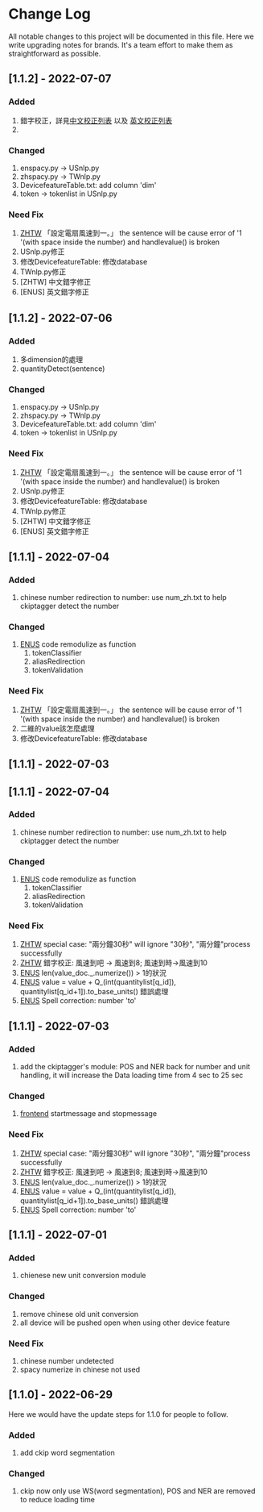 
# Change Log
All notable changes to this project will be documented in this file.
Here we write upgrading notes for brands. It's a team effort to make them as
straightforward as possible.

## [1.1.2] - 2022-07-07
 

 
### Added
1. 錯字校正，詳見[中文校正列表](https://github.com/gggaaammm/Voicetalk/blob/v2/User/dict/zhTW/correction/correction.txt) 以及 [英文校正列表](https://github.com/gggaaammm/Voicetalk/blob/v2/User/dict/enUS/correction/correction.txt)
2. 

### Changed
1. enspacy.py -> USnlp.py
2. zhspacy.py -> TWnlp.py
3. DevicefeatureTable.txt: add column 'dim'
4. token -> tokenlist in USnlp.py


### Need Fix
1. [ZHTW](https://github.com/gggaaammm/Voicetalk/blob/v2/User/zhspacy.py) 「設定電扇風速到一。」 the sentence will be cause error of '1 '(with space inside the number) and handlevalue() is broken
2. USnlp.py修正
3. 修改DevicefeatureTable: 修改database
4. TWnlp.py修正
5. [ZHTW] 中文錯字修正
6. [ENUS] 英文錯字修正





## [1.1.2] - 2022-07-06
 

 
### Added
1. 多dimension的處理
2. quantityDetect(sentence)

### Changed
1. enspacy.py -> USnlp.py
2. zhspacy.py -> TWnlp.py
3. DevicefeatureTable.txt: add column 'dim'
4. token -> tokenlist in USnlp.py


### Need Fix
1. [ZHTW](https://github.com/gggaaammm/Voicetalk/blob/v2/User/zhspacy.py) 「設定電扇風速到一。」 the sentence will be cause error of '1 '(with space inside the number) and handlevalue() is broken
2. USnlp.py修正
3. 修改DevicefeatureTable: 修改database
4. TWnlp.py修正
5. [ZHTW] 中文錯字修正
6. [ENUS] 英文錯字修正




## [1.1.1] - 2022-07-04
 

 
### Added
1. chinese number redirection to number: use num_zh.txt to help ckiptagger detect the number

### Changed
1. [ENUS](https://github.com/gggaaammm/Voicetalk/blob/v2/User/enspacy.py) code remodulize as function
    1. tokenClassifier
    2. aliasRedirection
    3. tokenValidation


### Need Fix
1. [ZHTW](https://github.com/gggaaammm/Voicetalk/blob/v2/User/zhspacy.py) 「設定電扇風速到一。」 the sentence will be cause error of '1 '(with space inside the number) and handlevalue() is broken
2. 二維的value該怎麼處理
3. 修改DevicefeatureTable: 修改database


## [1.1.1] - 2022-07-03




## [1.1.1] - 2022-07-04
 

 
### Added
1. chinese number redirection to number: use num_zh.txt to help ckiptagger detect the number

### Changed
1. [ENUS](https://github.com/gggaaammm/Voicetalk/blob/v2/User/enspacy.py) code remodulize as function
    1. tokenClassifier
    2. aliasRedirection
    3. tokenValidation


### Need Fix
1. [ZHTW](https://github.com/gggaaammm/Voicetalk/blob/v2/User/zhspacy.py) special case: "兩分鐘30秒" will ignore "30秒",  "兩分鐘"process successfully
2. [ZHTW](https://github.com/gggaaammm/Voicetalk/blob/v2/User/zhspacy.py) 錯字校正: 風速到吧 -> 風速到8; 風速到時->風速到10
3. [ENUS](https://github.com/gggaaammm/Voicetalk/blob/v2/User/enspacy.py) len(value_doc._.numerize()) > 1的狀況
4. [ENUS](https://github.com/gggaaammm/Voicetalk/blob/v2/User/enspacy.py) value = value + Q_(int(quantitylist[q_id]), quantitylist[q_id+1]).to_base_units() 錯誤處理
5. [ENUS](https://github.com/gggaaammm/Voicetalk/blob/v2/User/enspacy.py) Spell correction: number 'to'


## [1.1.1] - 2022-07-03

 
### Added
1. add the ckiptagger's module: POS and NER back for number and unit handling, it will increase the Data loading time from 4 sec to 25 sec


### Changed
1. [frontend](https://github.com/gggaaammm/Voicetalk/blob/v2/User/templates/index.html) startmessage and stopmessage 

### Need Fix
1. [ZHTW](https://github.com/gggaaammm/Voicetalk/blob/v2/User/zhspacy.py) special case: "兩分鐘30秒" will ignore "30秒",  "兩分鐘"process successfully
2. [ZHTW](https://github.com/gggaaammm/Voicetalk/blob/v2/User/zhspacy.py) 錯字校正: 風速到吧 -> 風速到8; 風速到時->風速到10
3. [ENUS](https://github.com/gggaaammm/Voicetalk/blob/v2/User/enspacy.py) len(value_doc._.numerize()) > 1的狀況
4. [ENUS](https://github.com/gggaaammm/Voicetalk/blob/v2/User/enspacy.py) value = value + Q_(int(quantitylist[q_id]), quantitylist[q_id+1]).to_base_units() 錯誤處理
5. [ENUS](https://github.com/gggaaammm/Voicetalk/blob/v2/User/enspacy.py) Spell correction: number 'to'



## [1.1.1] - 2022-07-01
 
 
### Added
1. chienese new unit conversion module


### Changed
1. remove chinese old unit conversion
2. all device will be pushed open when using other device feature

### Need Fix
1. chinese number undetected
2. spacy numerize in chinese not used

 
## [1.1.0] - 2022-06-29
  
Here we would have the update steps for 1.1.0 for people to follow.
 
### Added
1. add ckip word segmentation
 
### Changed
1. ckip now only use WS(word segmentation), POS and NER are removed to reduce loading time

 

 
